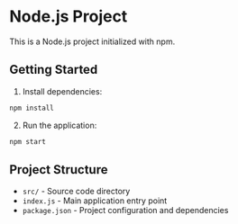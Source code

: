 # Node.js Project

This is a Node.js project initialized with npm.

## Getting Started

1. Install dependencies:
```bash
npm install
```

2. Run the application:
```bash
npm start
```

## Project Structure

- `src/` - Source code directory
- `index.js` - Main application entry point
- `package.json` - Project configuration and dependencies 